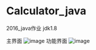 # Calculator_java

2016_java作业
jdk1.8

主界面
![image](https://github.com/whthend/Calculator_java\doc/1.png)
功能界面
![image](https://github.com/whthend/Calculator_java\doc/2.png)
